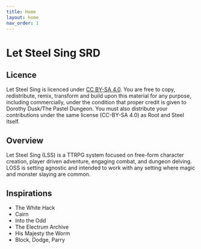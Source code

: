```yaml
---
title: Home
layout: home
nav_order: 1
---
```


# Let Steel Sing SRD

## Licence

Let Steel Sing is licenced under <a href="https://creativecommons.org/licenses/by-sa/4.0/">CC BY-SA 4.0</a>. You are free to copy, redistribute, remix, transform and build upon this material for any purpose, including commercially, under the condition that proper credit is given to Dorothy Dusk/The Pastel Dungeon. You must also distribute your contributions under the same license (CC-BY-SA 4.0) as Root and Steel itself.

## Overview

Let Steel Sing (LSS) is a TTRPG system focused on free-form character creation, player driven adventure, engaging combat, and dungeon delving. LOSS is setting agnostic and intended to work with any setting where magic and monster slaying are common.

## Inspirations

- The White Hack
- Cairn
- Into the Odd
- The Electrum Archive
- His Majesty the Worm
- Block, Dodge, Parry

